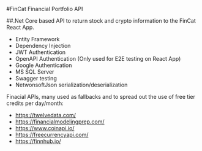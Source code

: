#FinCat Financial Portfolio API

##.Net Core based API to return stock and crypto information to the FinCat React App.

- Entity Framework
- Dependency Injection
- JWT Authentication
- OpenAPI Authentication (Only used for E2E testing on React App)
- Google Authentication
- MS SQL Server
- Swagger testing
- NetwonsoftJson serialization/deserialization

Finacial APIs, many used as fallbacks and to spread out the use of free tier credits per day/month:
- https://twelvedata.com/ 
- https://financialmodelingprep.com/ 
- https://www.coinapi.io/
- https://freecurrencyapi.com/ 
- https://finnhub.io/
